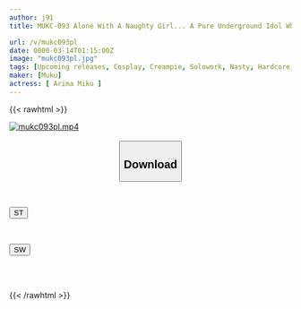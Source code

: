 ```yaml
---
author: j91
title: MUKC-093 Alone With A Naughty Girl... A Pure Underground Idol Who Seduces An Old Man Otaku And Takes Him On A Cosplay Hot Spring Trip Miku Arima

url: /v/mukc093pl
date: 0000-03-14T01:15:00Z
image: "mukc093pl.jpg"
tags: [Upcoming releases, Cosplay, Creampie, Solowork, Nasty, Hardcore, Slut, Entertainer	]
maker: [Muku]
actress: [ Arima Miku ]
---
```



{{< rawhtml >}}

<div class="video" data-videoid="pending_link.html">
    <a href="javascript:;">
        <img src="/v/mukc093pl/mukc093pl.jpg" width="WIDTH" height="HEIGHT" alt="mukc093pl.mp4" loading="lazy">
    </a>
</div>

<script type="text/javascript" src="https://j91.asia/asset/on-demand-pend.js"></script>

<br>
  <link rel="stylesheet" href="https://j91.asia/asset/bs5.css">
  
  <center>
  <button class="btn btn-primary" type="button" data-bs-toggle="collapse" data-bs-target=".multi-collapse" aria-expanded="false" aria-controls="multiCollapseExample1 multiCollapseExample2"><h2>Download</h2></button></center>
</p>
<div class="row">
  <div class="col">
    <div class="collapse multi-collapse" id="multiCollapseExample1">
      <div class="card card-body">
	      	      <br>
<div class="buttons">  
<p><a href="https://j91.asia/pending_link.html" target="_blank"><button class="btn-hover color-3"><i class="fa fa-download"></i> ST</button></a></p></div>
    </div>
  </div>
</div>
  <div class="col">
    <div class="collapse multi-collapse" id="multiCollapseExample2">
      <div class="card card-body">
	      <br>
<div class="buttons">
<p><a href="https://j91.asia/pending_link.html" target="_blank"><button class="btn-hover color-2"><i class="fa fa-download"></i> SW</button></a></p></div>
<br><br>
      </div>
    </div>
  </div>
</div>

{{< /rawhtml >}}